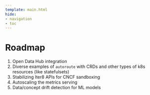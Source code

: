 ```yaml
---
template: main.html
hide:
- navigation
- toc
---
```


# Roadmap

1. Open Data Hub integration
2. Diverse examples of `autoroute` with CRDs and other types of k8s resources (like statefulsets)
3. Stabilizing Iter8 APIs for CNCF sandboxing
4. Autoscaling the metrics serving
5. Data/concept drift detection for ML models